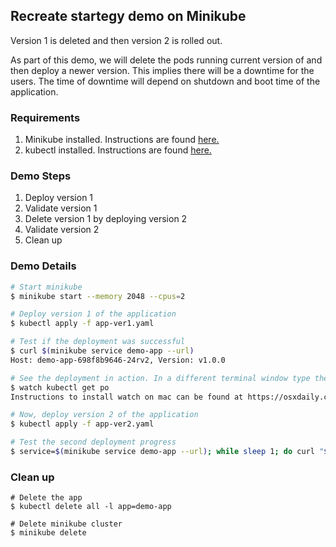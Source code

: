 ## Recreate startegy demo on Minikube

Version 1 is deleted and then version 2 is rolled out.

As part of this demo, we will delete the pods running current version of and then deploy a newer version. This implies there will be a downtime for the users. The time of downtime will depend on shutdown and boot time of the application.

### Requirements

1. Minikube installed. Instructions are found [here.](https://minikube.sigs.k8s.io/docs/start/)
2. kubectl installed. Instructions are found [here.](https://kubernetes.io/docs/tasks/tools/install-kubectl/)

### Demo Steps

1. Deploy version 1
2. Validate version 1
3. Delete version 1 by deploying version 2
4. Validate version 2
5. Clean up

### Demo Details
```bash
# Start minikube
$ minikube start --memory 2048 --cpus=2

# Deploy version 1 of the application
$ kubectl apply -f app-ver1.yaml

# Test if the deployment was successful
$ curl $(minikube service demo-app --url)
Host: demo-app-698f8b9646-24rv2, Version: v1.0.0

# See the deployment in action. In a different terminal window type the following command
$ watch kubectl get po
Instructions to install watch on mac can be found at https://osxdaily.com/2010/08/22/install-watch-command-on-os-x/

# Now, deploy version 2 of the application
$ kubectl apply -f app-ver2.yaml

# Test the second deployment progress
$ service=$(minikube service demo-app --url); while sleep 1; do curl "$service"; done
```

### Clean up
```
# Delete the app
$ kubectl delete all -l app=demo-app

# Delete minikube cluster
$ minikube delete
```
